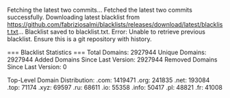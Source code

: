 Fetching the latest two commits...
Fetched the latest two commits successfully.
Downloading latest blacklist from https://github.com/fabriziosalmi/blacklists/releases/download/latest/blacklist.txt...
Blacklist saved to blacklist.txt.
Error: Unable to retrieve previous blacklist. Ensure this is a git repository with history.

=== Blacklist Statistics ===
Total Domains: 2927944
Unique Domains: 2927944
Added Domains Since Last Version: 2927944
Removed Domains Since Last Version: 0

Top-Level Domain Distribution:
  .com: 1419471
  .org: 241835
  .net: 193084
  .top: 71174
  .xyz: 69597
  .ru: 68611
  .io: 55358
  .info: 50417
  .pl: 48821
  .fr: 41008

